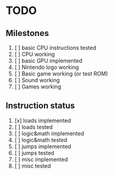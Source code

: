 # TODO

## Milestones
1. [ ] basic CPU instructions tested
1. [ ] CPU working
1. [ ] basic GPU implemented
1. [ ] Nintendo logo working
1. [ ] Basic game working (or test ROM)
1. [ ] Sound working
1. [ ] Games working

## Instruction status

1. [x] loads implemented
1. [ ] loads tested
1. [ ] logic&math implemented
1. [ ] logic&math tested
1. [ ] jumps implemented
1. [ ] jumps tested
1. [ ] misc implemented
1. [ ] misc tested
